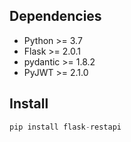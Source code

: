 ## Dependencies
- Python >= 3.7
- Flask >= 2.0.1
- pydantic >= 1.8.2
- PyJWT >= 2.1.0

## Install
```python
pip install flask-restapi
```